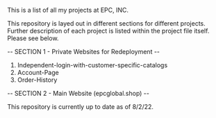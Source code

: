 This is a list of all my projects at EPC, INC.

This repository is layed out in different sections for different projects. 
Further description of each project is listed within the project file itself.
Please see below.

-- SECTION 1 - Private Websites for Redeployment --
1. Independent-login-with-customer-specific-catalogs
2. Account-Page
3. Order-History



-- SECTION 2 - Main Website (epcglobal.shop) --








This repository is currently up to date as of 8/2/22.
